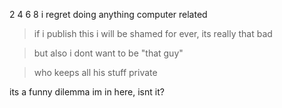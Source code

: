2 4 6 8 i regret doing anything computer related

> if i publish this i will be shamed for ever, its really that bad

> but also i dont want to be "that guy"

> who keeps all his stuff private

its a funny dilemma im in here, isnt it?
